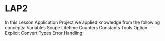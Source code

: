 # LAP2
In this Lesson Application Project we applied knowledge from the following concepts:
  Variables
  Scope
  Lifetime
  Counters
  Constants
  Tools
  Option Explicit
  Convert Types
  Error Handling
